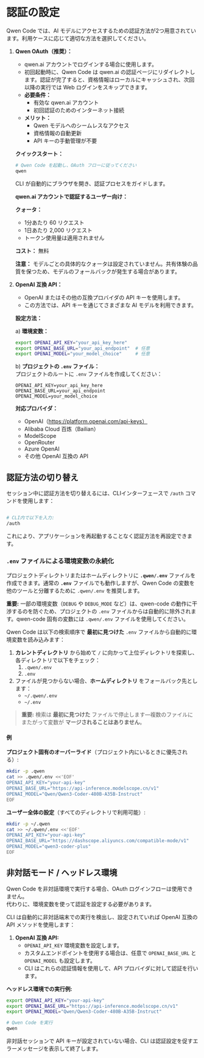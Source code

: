 # 認証の設定

Qwen Code では、AI モデルにアクセスするための認証方法が2つ用意されています。利用ケースに応じて適切な方法を選択してください。

1. **Qwen OAuth（推奨）：**
   - qwen.ai アカウントでログインする場合に使用します。
   - 初回起動時に、Qwen Code は qwen.ai の認証ページにリダイレクトします。認証が完了すると、資格情報はローカルにキャッシュされ、次回以降の実行では Web ログインをスキップできます。
   - **必要条件：**
     - 有効な qwen.ai アカウント
     - 初回認証のためのインターネット接続
   - **メリット：**
     - Qwen モデルへのシームレスなアクセス
     - 資格情報の自動更新
     - API キーの手動管理が不要

   **クイックスタート：**

   ```bash
   # Qwen Code を起動し、OAuth フローに従ってください
   qwen
   ```

   CLI が自動的にブラウザを開き、認証プロセスをガイドします。

   **qwen.ai アカウントで認証するユーザー向け：**

   **クォータ：**
   - 1分あたり 60 リクエスト
   - 1日あたり 2,000 リクエスト
   - トークン使用量は適用されません

   **コスト：** 無料

   **注意：** モデルごとの具体的なクォータは設定されていません。共有体験の品質を保つため、モデルのフォールバックが発生する場合があります。

2. **<a id="openai-api"></a>OpenAI 互換 API：**
   - OpenAI またはその他の互換プロバイダの API キーを使用します。
   - この方法では、API キーを通じてさまざまな AI モデルを利用できます。

   **設定方法：**

   a) **環境変数：**

   ```bash
   export OPENAI_API_KEY="your_api_key_here"
   export OPENAI_BASE_URL="your_api_endpoint"  # 任意
   export OPENAI_MODEL="your_model_choice"     # 任意
   ```

   b) **プロジェクトの `.env` ファイル：**  
   プロジェクトのルートに `.env` ファイルを作成してください：

   ```env
   OPENAI_API_KEY=your_api_key_here
   OPENAI_BASE_URL=your_api_endpoint
   OPENAI_MODEL=your_model_choice
   ```

   **対応プロバイダ：**
   - OpenAI（https://platform.openai.com/api-keys）
   - Alibaba Cloud 百炼（Bailian）
   - ModelScope
   - OpenRouter
   - Azure OpenAI
   - その他 OpenAI 互換の API

## 認証方法の切り替え

セッション中に認証方法を切り替えるには、CLIインターフェースで `/auth` コマンドを使用します：

```bash

# CLI内で以下を入力:
/auth
```

これにより、アプリケーションを再起動することなく認証方法を再設定できます。

### `.env` ファイルによる環境変数の永続化

プロジェクトディレクトリまたはホームディレクトリに **`.qwen/.env`** ファイルを作成できます。通常の **`.env`** ファイルでも動作しますが、Qwen Code の変数を他のツールと分離するために `.qwen/.env` を推奨します。

**重要:** 一部の環境変数（`DEBUG` や `DEBUG_MODE` など）は、qwen-code の動作に干渉するのを防ぐため、プロジェクトの `.env` ファイルからは自動的に除外されます。qwen-code 固有の変数には `.qwen/.env` ファイルを使用してください。

Qwen Code は以下の検索順序で **最初に見つけた** `.env` ファイルから自動的に環境変数を読み込みます：

1. **カレントディレクトリ** から始めて `/` に向かって上位ディレクトリを探索し、各ディレクトリで以下をチェック：
   1. `.qwen/.env`
   2. `.env`
2. ファイルが見つからない場合、**ホームディレクトリ** をフォールバック先とします：
   - `~/.qwen/.env`
   - `~/.env`

> **重要:** 検索は **最初に見つけた** ファイルで停止します—複数のファイルにまたがって変数が **マージされることはありません**。

#### 例

**プロジェクト固有のオーバーライド**（プロジェクト内にいるときに優先される）:

```bash
mkdir -p .qwen
cat >> .qwen/.env <<'EOF'
OPENAI_API_KEY="your-api-key"
OPENAI_BASE_URL="https://api-inference.modelscope.cn/v1"
OPENAI_MODEL="Qwen/Qwen3-Coder-480B-A35B-Instruct"
EOF
```

**ユーザー全体の設定**（すべてのディレクトリで利用可能）:

```bash
mkdir -p ~/.qwen
cat >> ~/.qwen/.env <<'EOF'
OPENAI_API_KEY="your-api-key"
OPENAI_BASE_URL="https://dashscope.aliyuncs.com/compatible-mode/v1"
OPENAI_MODEL="qwen3-coder-plus"
EOF
```

## 非対話モード / ヘッドレス環境

Qwen Code を非対話環境で実行する場合、OAuth ログインフローは使用できません。  
代わりに、環境変数を使って認証を設定する必要があります。

CLI は自動的に非対話端末での実行を検出し、設定されていれば OpenAI 互換の API メソッドを使用します：

1.  **OpenAI 互換 API:**
    - `OPENAI_API_KEY` 環境変数を設定します。
    - カスタムエンドポイントを使用する場合は、任意で `OPENAI_BASE_URL` と `OPENAI_MODEL` も設定します。
    - CLI はこれらの認証情報を使用して、API プロバイダに対して認証を行います。

**ヘッドレス環境での実行例:**

```bash
export OPENAI_API_KEY="your-api-key"
export OPENAI_BASE_URL="https://api-inference.modelscope.cn/v1"
export OPENAI_MODEL="Qwen/Qwen3-Coder-480B-A35B-Instruct"

# Qwen Code を実行
qwen
```

非対話セッションで API キーが設定されていない場合、CLI は認証設定を促すエラーメッセージを表示して終了します。